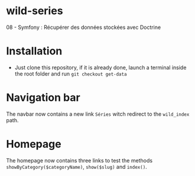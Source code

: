# wild-series
08 - Symfony : Récupérer des données stockées avec Doctrine

# Installation
* Just clone this repository, if it is already done, launch a terminal inside the root folder and run `git checkout get-data`

# Navigation bar
The navbar now contains a new link `Séries` witch redirect to the `wild_index` path.

# Homepage
The homepage now contains three links to test the methods `showByCategory($categoryName)`, `show($slug)` and `index()`.
